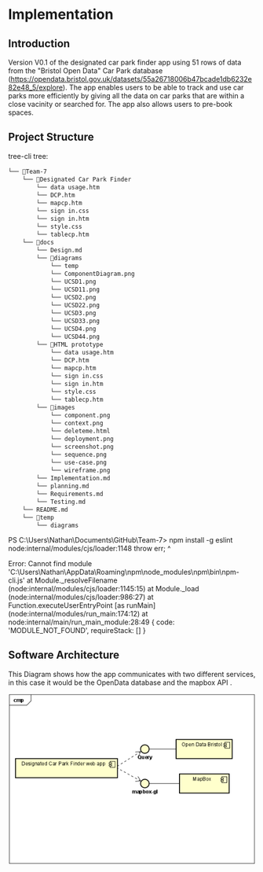 # Implementation

## Introduction

Version V0.1 of the designated car park finder app using 51 rows of data from the "Bristol Open Data" Car Park database (https://opendata.bristol.gov.uk/datasets/55a26718006b47bcade1db6232e82e48_5/explore). The app enables users to be able to track and use car parks more efficiently by giving all the data on car parks that are within a close vacinity or searched for. The app also allows users to pre-book spaces.

 
## Project Structure

tree-cli tree:
```
└── 📁Team-7
    └── 📁Designated Car Park Finder
        └── data usage.htm
        └── DCP.htm
        └── mapcp.htm
        └── sign in.css
        └── sign in.htm
        └── style.css
        └── tablecp.htm
    └── 📁docs
        └── Design.md
        └── 📁diagrams
            └── temp
            └── ComponentDiagram.png
            └── UCSD1.png
            └── UCSD11.png
            └── UCSD2.png
            └── UCSD22.png
            └── UCSD3.png
            └── UCSD33.png
            └── UCSD4.png
            └── UCSD44.png
        └── 📁HTML prototype
            └── data usage.htm
            └── DCP.htm
            └── mapcp.htm
            └── sign in.css
            └── sign in.htm
            └── style.css
            └── tablecp.htm
        └── 📁images
            └── component.png
            └── context.png
            └── deleteme.html
            └── deployment.png
            └── screenshot.png
            └── sequence.png
            └── use-case.png
            └── wireframe.png
        └── Implementation.md
        └── planning.md
        └── Requirements.md
        └── Testing.md
    └── README.md
    └── 📁temp
        └── diagrams
```
PS C:\Users\Nathan\Documents\GitHub\Team-7> npm install -g eslint
node:internal/modules/cjs/loader:1148
  throw err;
  ^

Error: Cannot find module 'C:\Users\Nathan\AppData\Roaming\npm\node_modules\npm\bin\npm-cli.js'
    at Module._resolveFilename (node:internal/modules/cjs/loader:1145:15)
    at Module._load (node:internal/modules/cjs/loader:986:27)
    at Function.executeUserEntryPoint [as runMain] (node:internal/modules/run_main:174:12)
    at node:internal/main/run_main_module:28:49 {
  code: 'MODULE_NOT_FOUND',
  requireStack: []
}


## Software Architecture

This Diagram shows how the app communicates with two different services, in this case it would be the OpenData database and the mapbox API .

![Insert your Interaction/Component Diagrams for each use-case here.](diagrams/ComponentDiagram.png)


